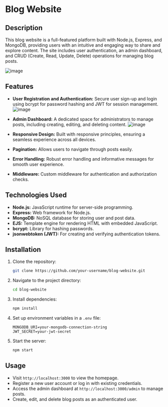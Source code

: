 # Blog Website

## Description
This blog website is a full-featured platform built with Node.js, Express, and MongoDB, providing users with an intuitive and engaging way to share and explore content. The site includes user authentication, an admin dashboard, and CRUD (Create, Read, Update, Delete) operations for managing blog posts.

![image](https://github.com/user-attachments/assets/1a14172f-2cd5-41bf-b1d5-a04f790c512e)



## Features
- **User Registration and Authentication:** Secure user sign-up and login using bcrypt for password hashing and JWT for session management.
![image](https://github.com/user-attachments/assets/f817bf30-d2f6-48b7-bc1d-e7b1171fd7f4)

- **Admin Dashboard:** A dedicated space for administrators to manage posts, including creating, editing, and deleting content.
![image](https://github.com/user-attachments/assets/a5e04561-2c69-452f-a7f1-286cb5d24dd0)

- **Responsive Design:** Built with responsive principles, ensuring a seamless experience across all devices.
- **Pagination:** Allows users to navigate through posts easily.
- **Error Handling:** Robust error handling and informative messages for smooth user experience.
- **Middleware:** Custom middleware for authentication and authorization checks.

## Technologies Used
- **Node.js:** JavaScript runtime for server-side programming.
- **Express:** Web framework for Node.js.
- **MongoDB:** NoSQL database for storing user and post data.
- **EJS:** Template engine for rendering HTML with embedded JavaScript.
- **bcrypt:** Library for hashing passwords.
- **jsonwebtoken (JWT):** For creating and verifying authentication tokens.

## Installation
1. Clone the repository:
   ```bash
   git clone https://github.com/your-username/blog-website.git
   ```

2. Navigate to the project directory:
   ```bash
   cd blog-website
   ```

3. Install dependencies:
   ```bash
   npm install
   ```

4. Set up environment variables in a `.env` file:
   ```
   MONGODB_URI=your-mongodb-connection-string
   JWT_SECRET=your-jwt-secret
   ```

5. Start the server:
   ```bash
   npm start
   ```

## Usage
- Visit `http://localhost:3000` to view the homepage.
- Register a new user account or log in with existing credentials.
- Access the admin dashboard at `http://localhost:3000/admin` to manage posts.
- Create, edit, and delete blog posts as an authenticated user.
